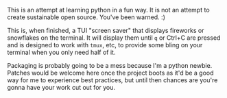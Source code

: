 This is an attempt at learning python in a fun way. It is not an attempt to
create sustainable open source. You've been warned. :)

This is, when finished, a TUI "screen saver" that displays fireworks or
snowflakes on the terminal. It will display them until `q` or Ctrl+C are
pressed and is designed to work with `tmux`, etc, to provide some bling on your
terminal when you only need half of it.

Packaging is probably going to be a mess because I'm a python newbie. Patches
would be welcome here once the project boots as it'd be a good way for me to
experience best practices, but until then chances are you're gonna have your
work cut out for you.
